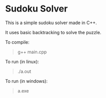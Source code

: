 # Sudoku Solver

This is a simple sudoku solver made in C++.

It uses basic backtracking to solve the puzzle.

To compile:
> g++ main.cpp

To run (in linux):
> ./a.out

To run (in windows):
> a.exe